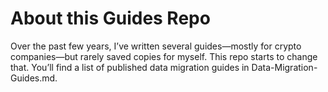 # About this Guides Repo

Over the past few years, I’ve written several guides—mostly for crypto companies—but rarely saved copies for myself. This repo starts to change that. You’ll find a list of published data migration guides in Data-Migration-Guides.md.

